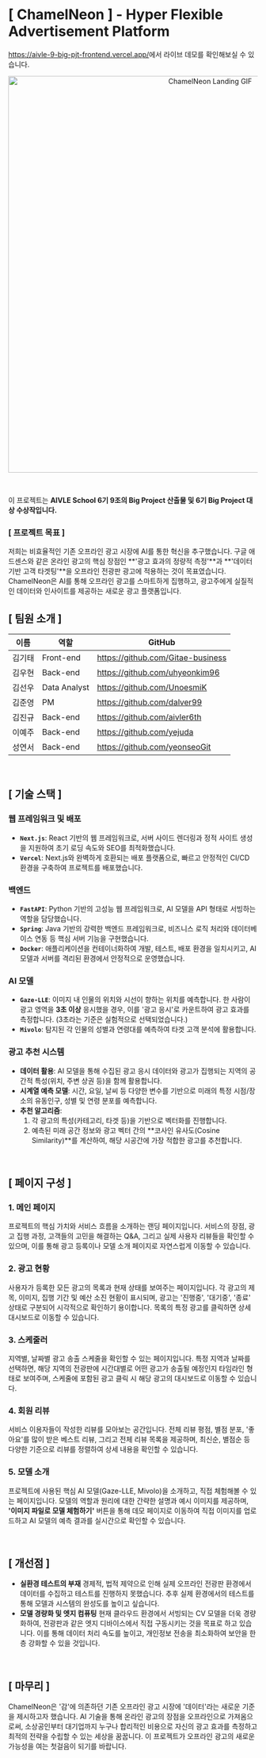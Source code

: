 # [ ChamelNeon ] - Hyper Flexible Advertisement Platform


  <a href="https://aivle-9-big-pjt-frontend.vercel.app/" target="_blank">https://aivle-9-big-pjt-frontend.vercel.app/</a>에서 라이브 데모를 확인해보실 수 있습니다.


<p align="center">
  <img src="public/landing-image.gif" alt="ChamelNeon Landing GIF" width="800"/>
</p>

<br/>

이 프로젝트는 **AIVLE School 6기 9조의 Big Project 산출물 및 6기 Big Project 대상 수상작입니다.**

### [ 프로젝트 목표 ]

저희는 비효율적인 기존 오프라인 광고 시장에 AI를 통한 혁신을 추구했습니다. 구글 애드센스와 같은 온라인 광고의 핵심 장점인 **'광고 효과의 정량적 측정'**과 **'데이터 기반 고객 타겟팅'**을 오프라인 전광판 광고에 적용하는 것이 목표였습니다. ChamelNeon은 AI를 통해 오프라인 광고를 스마트하게 집행하고, 광고주에게 실질적인 데이터와 인사이트를 제공하는 새로운 광고 플랫폼입니다.

## [ 팀원 소개 ]

| 이름 | 역할 | GitHub |
| --- | --- | --- |
| 김기태 | Front-end | https://github.com/Gitae-business |
| 김우현 | Back-end | https://github.com/uhyeonkim96 |
| 김선우 | Data Analyst | https://github.com/UnoesmiK |
| 김준영 | PM | https://github.com/dalver99 |
| 김진규 | Back-end | https://github.com/aivler6th |
| 이예주 | Back-end | https://github.com/yejuda |
| 성연서 | Back-end | https://github.com/yeonseoGit |

<br/>

##  [ 기술 스택 ]

### 웹 프레임워크 및 배포
- **`Next.js`**: React 기반의 웹 프레임워크로, 서버 사이드 렌더링과 정적 사이트 생성을 지원하여 초기 로딩 속도와 SEO를 최적화했습니다.
- **`Vercel`**: Next.js와 완벽하게 호환되는 배포 플랫폼으로, 빠르고 안정적인 CI/CD 환경을 구축하여 프로젝트를 배포했습니다.

### 백엔드
- **`FastAPI`**: Python 기반의 고성능 웹 프레임워크로, AI 모델을 API 형태로 서빙하는 역할을 담당했습니다.
- **`Spring`**: Java 기반의 강력한 백엔드 프레임워크로, 비즈니스 로직 처리와 데이터베이스 연동 등 핵심 서버 기능을 구현했습니다.
- **`Docker`**: 애플리케이션을 컨테이너화하여 개발, 테스트, 배포 환경을 일치시키고, AI 모델과 서버를 격리된 환경에서 안정적으로 운영했습니다.

### AI 모델
- **`Gaze-LLE`**: 이미지 내 인물의 위치와 시선이 향하는 위치를 예측합니다. 한 사람이 광고 영역을 **3초 이상** 응시했을 경우, 이를 '광고 응시'로 카운트하여 광고 효과를 측정합니다. (3초라는 기준은 실험적으로 선택되었습니다.)
- **`Mivolo`**: 탐지된 각 인물의 성별과 연령대를 예측하여 타겟 고객 분석에 활용합니다.

### 광고 추천 시스템
- **데이터 활용**: AI 모델을 통해 수집된 광고 응시 데이터와 광고가 집행되는 지역의 공간적 특성(위치, 주변 상권 등)을 함께 활용합니다.
- **시계열 예측 모델**: 시간, 요일, 날씨 등 다양한 변수를 기반으로 미래의 특정 시점/장소의 유동인구, 성별 및 연령 분포를 예측합니다.
- **추천 알고리즘**:
    1. 각 광고의 특성(카테고리, 타겟 등)을 기반으로 벡터화를 진행합니다.
    2. 예측된 미래 공간 정보와 광고 벡터 간의 **코사인 유사도(Cosine Similarity)**를 계산하여, 해당 시공간에 가장 적합한 광고를 추천합니다.

<br/>

## [ 페이지 구성 ]

### 1. 메인 페이지
프로젝트의 핵심 가치와 서비스 흐름을 소개하는 랜딩 페이지입니다. 서비스의 장점, 광고 집행 과정, 고객들의 고민을 해결하는 Q&A, 그리고 실제 사용자 리뷰들을 확인할 수 있으며, 이를 통해 광고 등록이나 모델 소개 페이지로 자연스럽게 이동할 수 있습니다.

### 2. 광고 현황
사용자가 등록한 모든 광고의 목록과 현재 상태를 보여주는 페이지입니다. 각 광고의 제목, 이미지, 집행 기간 및 예산 소진 현황이 표시되며, 광고는 '진행중', '대기중', '종료' 상태로 구분되어 시각적으로 확인하기 용이합니다. 목록의 특정 광고를 클릭하면 상세 대시보드로 이동할 수 있습니다.

### 3. 스케줄러
지역별, 날짜별 광고 송출 스케줄을 확인할 수 있는 페이지입니다. 특정 지역과 날짜를 선택하면, 해당 지역의 전광판에 시간대별로 어떤 광고가 송출될 예정인지 타임라인 형태로 보여주며, 스케줄에 포함된 광고 클릭 시 해당 광고의 대시보드로 이동할 수 있습니다.

### 4. 회원 리뷰
서비스 이용자들이 작성한 리뷰를 모아보는 공간입니다. 전체 리뷰 평점, 별점 분포, '좋아요'를 많이 받은 베스트 리뷰, 그리고 전체 리뷰 목록을 제공하며, 최신순, 별점순 등 다양한 기준으로 리뷰를 정렬하여 상세 내용을 확인할 수 있습니다.

### 5. 모델 소개
프로젝트에 사용된 핵심 AI 모델(Gaze-LLE, Mivolo)을 소개하고, 직접 체험해볼 수 있는 페이지입니다. 모델의 역할과 원리에 대한 간략한 설명과 예시 이미지를 제공하며, **'이미지 파일로 모델 체험하기'** 버튼을 통해 데모 페이지로 이동하여 직접 이미지를 업로드하고 AI 모델의 예측 결과를 실시간으로 확인할 수 있습니다.

<br/>

## [ 개선점 ]

- **실환경 테스트의 부재**
경제적, 법적 제약으로 인해 실제 오프라인 전광판 환경에서 데이터를 수집하고 테스트를 진행하지 못했습니다. 추후 실제 환경에서의 테스트를 통해 모델과 시스템의 완성도를 높이고 싶습니다.
- **모델 경량화 및 엣지 컴퓨팅**
현재 클라우드 환경에서 서빙되는 CV 모델을 더욱 경량화하여, 전광판과 같은 엣지 디바이스에서 직접 구동시키는 것을 목표로 하고 있습니다. 이를 통해 데이터 처리 속도를 높이고, 개인정보 전송을 최소화하여 보안을 한층 강화할 수 있을 것입니다.

<br/>

## [ 마무리 ]
ChamelNeon은 '감'에 의존하던 기존 오프라인 광고 시장에 '데이터'라는 새로운 기준을 제시하고자 했습니다. AI 기술을 통해 온라인 광고의 장점을 오프라인으로 가져옴으로써, 소상공인부터 대기업까지 누구나 합리적인 비용으로 자신의 광고 효과를 측정하고 최적의 전략을 수립할 수 있는 세상을 꿈꿉니다. 이 프로젝트가 오프라인 광고의 새로운 가능성을 여는 첫걸음이 되기를 바랍니다.